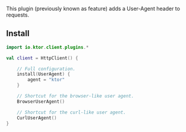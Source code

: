 [//]: # (title: User agent)

<include src="lib.xml" include-id="outdated_warning"/>

This plugin (previously known as feature) adds a User-Agent header to requests.



## Install

```kotlin
import io.ktor.client.plugins.*

val client = HttpClient() {

    // Full configuration.
    install(UserAgent) {
        agent = "ktor"
    }

    // Shortcut for the browser-like user agent.
    BrowserUserAgent()

    // Shortcut for the curl-like user agent.
    CurlUserAgent()
}

```